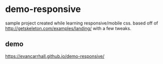 # demo-responsive
sample project created while learning responsive/mobile css. based off of http://getskeleton.com/examples/landing/ with a few tweaks.

## demo
https://evancarrhall.github.io/demo-responsive/
